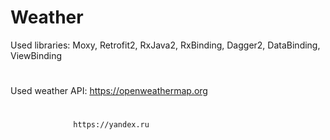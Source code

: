 # Weather

Used libraries: Moxy, Retrofit2, RxJava2, RxBinding, Dagger2, DataBinding, ViewBinding
#
Used weather API: https://openweathermap.org
#
                  https://yandex.ru
#
